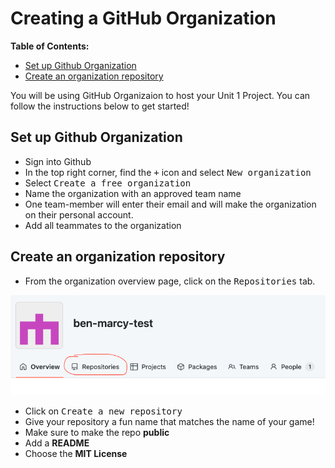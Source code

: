 # Creating a GitHub Organization

**Table of Contents:**
- [Set up Github Organization](#set-up-github-organization)
- [Create an organization repository](#create-an-organization-repository)

You will be using GitHub Organizaion to host your Unit 1 Project. You can follow the instructions below to get started!

## Set up Github Organization
* Sign into Github
* In the top right corner, find the <kbd>+</kbd> icon and select <kbd>New organization</kbd>
* Select <kbd>Create a free organization</kbd>
* Name the organization with an approved team name
* One team-member will enter their email and will make the organization on their personal account.
* Add all teammates to the organization

## Create an organization repository
* From the organization overview page, click on the <kbd>Repositories</kbd> tab.

![](img/new-org-repo.png)

* Click on <kbd>Create a new repository</kbd>
* Give your repository a fun name that matches the name of your game!
* Make sure to make the repo **public**
* Add a **README**
* Choose the **MIT License** 
